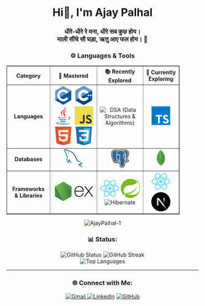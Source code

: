 <h1 align="center"> Hi👋, I'm Ajay Palhal </h1>


<!-- <h3 align="center">💻 Turning Ideas into Code ✨</h3> -->

<h3 align="center" style="text-align: center;">
  धीरे-धीरे रे मना, धीरे सब कुछ होय।<br>
  माली सींचे सौ घड़ा, ऋतु आए फल होय। 🌱
</h3>





<h3 align="center">⚙️ Languages & Tools</h3>

<table align="center" border="1" cellpadding="10" cellspacing="0" style="width: 90%; text-align: center; border-collapse: collapse;">
  <tr>
    <th><b>Category</b></th>
    <th><b>🌟 Mastered</b></th>
    <th><b>📚 Recently Explored</b></th>
    <th><b>🚀 Currently Exploring</b></th>
  </tr>

  <!-- Languages Section -->
  <tr>
    <td><b>Languages</b></td>
    <td>
      <img src="https://raw.githubusercontent.com/devicons/devicon/master/icons/c/c-original.svg" alt="C" width="50" title="C" />
      <img src="https://raw.githubusercontent.com/devicons/devicon/master/icons/cplusplus/cplusplus-original.svg" alt="C++" width="50" title="C++" />
      <img src="https://raw.githubusercontent.com/devicons/devicon/master/icons/java/java-original.svg" alt="Java" width="50" title="Java" />
      <img src="https://raw.githubusercontent.com/devicons/devicon/master/icons/javascript/javascript-original.svg" alt="JavaScript" width="50" title="JavaScript" />
      <img src="https://raw.githubusercontent.com/devicons/devicon/master/icons/html5/html5-original.svg" alt="HTML" width="50" title="HTML" />
      <img src="https://raw.githubusercontent.com/devicons/devicon/master/icons/css3/css3-original.svg" alt="CSS" width="50" title="CSS" />
    </td>
    <td>
      <img src="https://cdn.iconscout.com/icon/free/png-512/c-programming-569564.png" alt="DSA (Data Structures & Algorithms)" width="50" title="DSA" />
    </td>
    <td>
      <img src="https://raw.githubusercontent.com/devicons/devicon/master/icons/typescript/typescript-original.svg" alt="TypeScript" width="50" title="TypeScript" />
    </td>
  </tr>

  <!-- Databases Section -->
  <tr>
    <td><b>Databases</b></td>
    <td>
      <img src="https://raw.githubusercontent.com/devicons/devicon/master/icons/mysql/mysql-original.svg" alt="MySQL" width="50" title="MySQL" />
    </td>
    <td>
      <img src="https://raw.githubusercontent.com/devicons/devicon/master/icons/postgresql/postgresql-original.svg" alt="PostgreSQL" width="50" title="PostgreSQL" />
    </td>
    <td>
      <img src="https://raw.githubusercontent.com/devicons/devicon/master/icons/mongodb/mongodb-original.svg" alt="MongoDB" width="50" title="MongoDB" />
    </td>
  </tr>

  <!-- Frameworks & Libraries Section -->
  <tr>
    <td><b>Frameworks & Libraries</b></td>
    <td>
      <img src="https://raw.githubusercontent.com/devicons/devicon/master/icons/nodejs/nodejs-original.svg" alt="Node.js" width="50" title="Node.js" />
      <img src="https://raw.githubusercontent.com/devicons/devicon/master/icons/express/express-original.svg" alt="Express.js" width="50" title="Express.js" />
    </td>
    <td>
      <img src="https://raw.githubusercontent.com/devicons/devicon/master/icons/react/react-original.svg" alt="React" width="50" title="React" />
      <img src="https://raw.githubusercontent.com/devicons/devicon/master/icons/spring/spring-original.svg" alt="Spring Boot" width="50" title="Spring Boot" />
      <img src="https://cdn.jsdelivr.net/gh/devicons/devicon/icons/hibernate/hibernate-original.svg" alt="Hibernate" width="50" title="Hibernate" />
    </td>
    <td>
      <img src="https://raw.githubusercontent.com/devicons/devicon/master/icons/react/react-original.svg" alt="React Native" width="50" title="React Native" />
      <img src="https://raw.githubusercontent.com/devicons/devicon/master/icons/nextjs/nextjs-original.svg" alt="Next.js" width="50" title="Next.js" />
    </td>
  </tr>

</table>



<p align="center"> <img src="https://komarev.com/ghpvc/?username=AjayPalhal-1&label=Profile%20views&color=0e75b6&style=flat" alt="AjayPalhal-1" /> </p>





<h3 align="center">📊 Status: </h3>
<p align="center">
  <img src="https://github-readme-stats.vercel.app/api?username=AjayPalhal-1&show_icons=true&theme=radical" alt="GitHub Status" height="160"/> 
        <img src="https://github-readme-streak-stats.herokuapp.com/?user=AjayPalhal-1&theme=radical" alt="GitHub Streak" height="160"/>  <br>
    <img src="https://github-readme-stats.vercel.app/api/top-langs?username=AjayPalhal-1&layout=compact&theme=radical" alt="Top Languages" height="180"/> 


</p>


---

<h3 align="center">🌐 Connect with Me:</h3>
<p align="center">
<a href="mailto:ajaypalhal63@gmail.com">
  <img src="https://img.shields.io/badge/Gmail-red?style=for-the-badge&logo=gmail&logoColor=white" alt="Gmail">
</a>
  <a href="https://www.linkedin.com/in/ajay-palhal-98704224a/" target="_blank"><img src="https://img.shields.io/badge/LinkedIn-blue?style=for-the-badge&logo=linkedin&logoColor=white" alt="LinkedIn"></a>
  <a href="https://github.com/AjayPalhal-1" target="_blank"><img src="https://img.shields.io/badge/GitHub-black?style=for-the-badge&logo=github&logoColor=white" alt="GitHub"></a>
  
</p>
